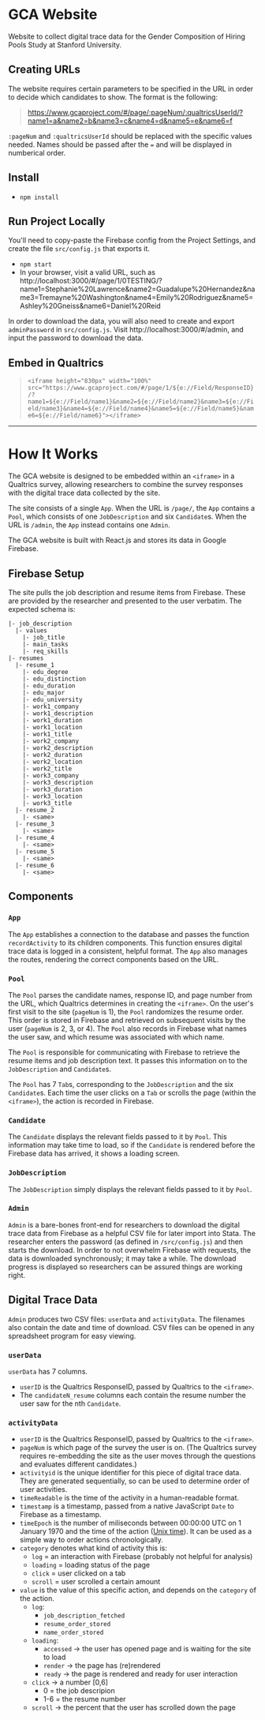 # GCA Website

Website to collect digital trace data for the Gender Composition of Hiring Pools Study at Stanford University.

## Creating URLs

The website requires certain parameters to be specified in the URL in order to decide which candidates to show. The format is the following:

> https://www.gcaproject.com/#/page/:pageNum/:qualtricsUserId/?name1=a&name2=b&name3=c&name4=d&name5=e&name6=f

`:pageNum` and `:qualtricsUserId` should be replaced with the specific values needed. Names should be passed after the `=` and will be displayed in numberical order.

## Install

- `npm install`

## Run Project Locally

You'll need to copy-paste the Firebase config from the Project Settings, and create the file `src/config.js` that exports it.

- `npm start`
- In your browser, visit a valid URL, such as http://localhost:3000/#/page/1/0TESTING/?name1=Stephanie%20Lawrence&name2=Guadalupe%20Hernandez&name3=Tremayne%20Washington&name4=Emily%20Rodriguez&name5=Ashley%20Gneiss&name6=Daniel%20Reid

In order to download the data, you will also need to create and export `adminPassword` in `src/config.js`. Visit http://localhost:3000/#/admin, and input the password to download the data.

## Embed in Qualtrics

> `<iframe height="830px" width="100%" src="https://www.gcaproject.com/#/page/1/${e://Field/ResponseID}/?name1=${e://Field/name1}&name2=${e://Field/name2}&name3=${e://Field/name3}&name4=${e://Field/name4}&name5=${e://Field/name5}&name6=${e://Field/name6}"></iframe>`

---

# How It Works

The GCA website is designed to be embedded within an `<iframe>` in a Qualtrics survey, allowing researchers to combine the survey responses with the digital trace data collected by the site.

The site consists of a single `App`. When the URL is `/page/`, the `App` contains a `Pool`, which consists of one `JobDescription` and six `Candidate`s. When the URL is `/admin`, the `App` instead contains one `Admin`.

The GCA website is built with React.js and stores its data in Google Firebase.

## Firebase Setup

The site pulls the job description and resume items from Firebase. These are provided by the researcher and presented to the user verbatim. The expected schema is:

```
|- job_description
  |- values
    |- job_title
    |- main_tasks
    |- req_skills
|- resumes
  |- resume_1
    |- edu_degree
    |- edu_distinction
    |- edu_duration
    |- edu_major
    |- edu_university
    |- work1_company
    |- work1_description
    |- work1_duration
    |- work1_location
    |- work1_title
    |- work2_company
    |- work2_description
    |- work2_duration
    |- work2_location
    |- work2_title
    |- work3_company
    |- work3_description
    |- work3_duration
    |- work3_location
    |- work3_title
  |- resume_2
    |- <same>
  |- resume_3
    |- <same>
  |- resume_4
    |- <same>
  |- resume_5
    |- <same>
  |- resume_6
    |- <same>
```

## Components

### `App`

The `App` establishes a connection to the database and passes the function `recordActivity` to its children components. This function ensures digital trace data is logged in a consistent, helpful format. The `App` also manages the routes, rendering the correct components based on the URL.

### `Pool`

The `Pool` parses the candidate names, response ID, and page number from the URL, which Qualtrics determines in creating the `<iframe>`. On the user's first visit to the site (`pageNum` is 1), the `Pool` randomizes the resume order. This order is stored in Firebase and retrieved on subsequent visits by the user (`pageNum` is 2, 3, or 4). The `Pool` also records in Firebase what names the user saw, and which resume was associated with which name.

The `Pool` is responsible for communicating with Firebase to retrieve the resume items and job description text. It passes this information on to the `JobDescription` and `Candidate`s.

The `Pool` has 7 `Tab`s, corresponding to the `JobDescription` and the six `Candidate`s. Each time the user clicks on a `Tab` or scrolls the page (within the `<iframe>`), the action is recorded in Firebase.

### `Candidate`

The `Candidate` displays the relevant fields passed to it by `Pool`. This information may take time to load, so if the `Candidate` is rendered before the Firebase data has arrived, it shows a loading screen.

### `JobDescription`

The `JobDescription` simply displays the relevant fields passed to it by `Pool`.

### `Admin`

`Admin` is a bare-bones front-end for researchers to download the digital trace data from Firebase as a helpful CSV file for later import into Stata. The researcher enters the password (as defined in `/src/config.js`) and then starts the download. In order to not overwhelm Firebase with requests, the data is downloaded synchronously; it may take a while. The download progress is displayed so researchers can be assured things are working right.

## Digital Trace Data

`Admin` produces two CSV files: `userData` and `activityData`. The filenames also contain the date and time of download. CSV files can be opened in any spreadsheet program for easy viewing.

### `userData`

`userData` has 7 columns.

- `userID` is the Qualtrics ResponseID, passed by Qualtrics to the `<iframe>`.
- The `candidateN_resume` columns each contain the resume number the user saw for the nth `Candidate`.

### `activityData`

- `userID` is the Qualtrics ResponseID, passed by Qualtrics to the `<iframe>`.
- `pageNum` is which page of the survey the user is on. (The Qualtrics survey requires re-embedding the site as the user moves through the questions and evaluates different candidates.)
- `activityid` is the unique identifier for this piece of digital trace data. They are generated sequentially, so can be used to determine order of user activities.
- `timeReadable` is the time of the activity in a human-readable format.
- `timestamp` is a timestamp, passed from a native JavaScript `Date` to Firebase as a timestamp.
- `timeEpoch` is the number of miliseconds between 00:00:00 UTC on 1 January 1970 and the time of the action ([Unix time](https://en.wikipedia.org/wiki/Unix_time)). It can be used as a simple way to order actions chronologically.
- `category` denotes what kind of activity this is:
  - `log` = an interaction with Firebase (probably not helpful for analysis)
  - `loading` = loading status of the page
  - `click` = user clicked on a tab
  - `scroll` = user scrolled a certain amount
- `value` is the value of this specific action, and depends on the `category` of the action.
  - `log`:
    - `job_description_fetched`
    - `resume_order_stored`
    - `name_order_stored`
  - `loading`:
    - `accessed` → the user has opened page and is waiting for the site to load
    - `render` → the page has (re)rendered
    - `ready` → the page is rendered and ready for user interaction
  - `click` → a number [0,6]
    - 0 = the job descripion
    - 1-6 = the resume number
  - `scroll` → the percent that the user has scrolled down the page
